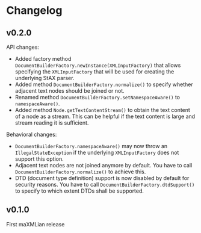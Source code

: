 # Changelog

## v0.2.0

API changes:
* Added factory method `DocumentBuilderFactory.newInstance(XMLInputFactory)` that allows specifying the `XMLInputFactory` that will be used for creating the underlying StAX parser.
* Added method `DocumentBuilderFactory.normalize()` to specify whether adjacent text nodes should be joined or not.
* Renamed method `DocumentBuilderFactory.setNamespaceAware()` to `namespaceAware()`.
* Added method `Node.getTextContentStream()` to obtain the text content of a node as a stream. This can be helpful if the text content is large and stream reading it is sufficient.

Behavioral changes:
* `DocumentBuilderFactory.namespaceAware()` may now throw an `IllegalStateException` if the underlying `XMLInputFactory` does not support this option.
* Adjacent text nodes are not joined anymore by default. You have to call `DocumentBuilderFactory.normalize()` to achieve this.
* DTD (document type definition) support is now disabled by default for security reasons. You have to call `DocumentBuilderFactory.dtdSupport()` to specify to which extent DTDs shall be supported. 

## v0.1.0
First maXMLian release